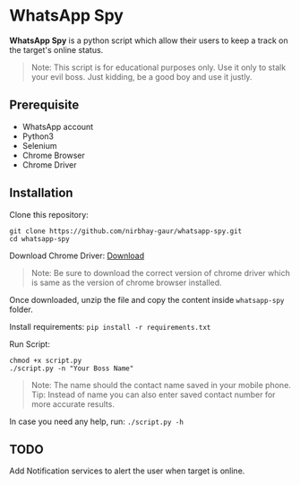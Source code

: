 # WhatsApp Spy
**WhatsApp Spy** is a python script which allow their users to keep a track on the target's online status.
>Note: This script is for educational purposes only. Use it only to stalk your evil boss. Just kidding, be a good boy and use it justly.

## Prerequisite
* WhatsApp account 
* Python3
* Selenium
* Chrome Browser
* Chrome Driver

## Installation
Clone this repository:
```
git clone https://github.com/nirbhay-gaur/whatsapp-spy.git
cd whatsapp-spy
```
Download Chrome Driver: [Download](https://sites.google.com/a/chromium.org/chromedriver/downloads)<br />
> Note: Be sure to download the correct version of chrome driver which is same as the version of chrome browser installed.

Once downloaded, unzip the file and copy the content inside `whatsapp-spy` folder.<br />

Install requirements: `pip install -r requirements.txt`<br />

Run Script:
```
chmod +x script.py
./script.py -n "Your Boss Name"
```

> Note: The name should the contact name saved in your mobile phone.<br />
> Tip: Instead of name you can also enter saved contact number for more accurate results.

In case you need any help, run: `./script.py -h`

## TODO
Add Notification services to alert the user when target is online.
